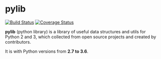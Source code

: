 # pylib
[![Build Status](https://travis-ci.org/Prodesire/pylib.svg?branch=master)](https://travis-ci.org/Prodesire/pylib)
[![Coverage Status](https://coveralls.io/repos/github/Prodesire/pylib/badge.svg?branch=master)](https://coveralls.io/github/Prodesire/pylib?branch=master)

**pylib** (python library) is a library of useful data structures and utils
for Python 2 and 3, which collected from open source projects and created by
contributors.

It is with Python versions from **2.7 to 3.6**.

